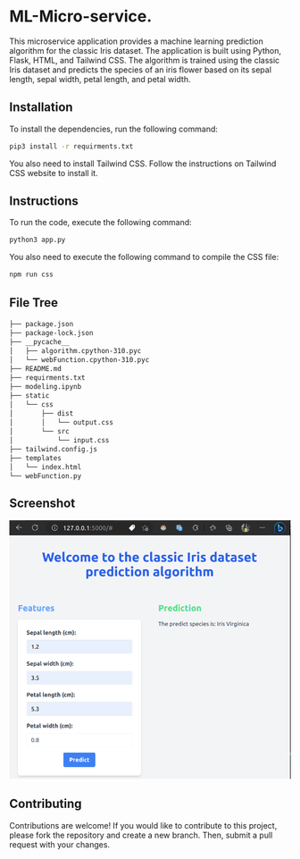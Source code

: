 # ML-Micro-service. 

This microservice application provides a machine learning prediction algorithm for the classic Iris dataset. The application is built using Python, Flask, HTML, and Tailwind CSS. The algorithm is trained using the classic Iris dataset and predicts the species of an iris flower based on its sepal length, sepal width, petal length, and petal width.

## Installation
To install the dependencies, run the following command:

```bash
pip3 install -r requirments.txt
```
You also need to install Tailwind CSS. Follow the instructions on Tailwind CSS website to install it.

## Instructions
To run the code, execute the following command:

```bash
python3 app.py
```

You also need to execute the following command to compile the CSS file:
```bash
npm run css
```

## File Tree
```tree
├── package.json
├── package-lock.json
├── __pycache__
│   ├── algorithm.cpython-310.pyc
│   └── webFunction.cpython-310.pyc
├── README.md
├── requirments.txt
├── modeling.ipynb
├── static
│   └── css
│       ├── dist
│       │   └── output.css
│       └── src
│           └── input.css
├── tailwind.config.js
├── templates
│   └── index.html
└── webFunction.py
```
## Screenshot
![Image](./images/Screenshot%20from%202023-04-22%2015-55-08.png)
## Contributing
Contributions are welcome! If you would like to contribute to this project, please fork the repository and create a new branch. Then, submit a pull request with your changes.
